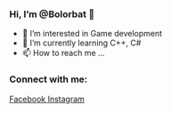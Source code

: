 ### Hi, I’m @Bolorbat 👋
- 👀 I’m interested in Game development 
- 🌱 I’m currently learning C++, C#
- 📫 How to reach me ...
### Connect with me:
<a href="https://www.facebook.com/bolorbat.gombosuren/">Facebook  </a>
<a href="https://www.instagram.com/boloroox/">  Instagram</a>
<!---
Bolorbat/Bolorbat is a ✨ special ✨ repository because its `README.md` (this file) appears on your GitHub profile.
You can click the Preview link to take a look at your changes.
--->

